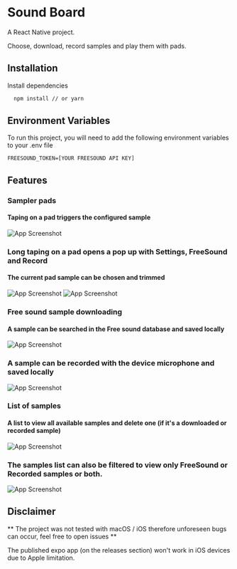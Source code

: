 # Sound Board

A React Native project.

Choose, download, record samples and play them with pads.

## Installation

Install dependencies

```bash
  npm install // or yarn
```

## Environment Variables

To run this project, you will need to add the following environment variables to your .env file

`FREESOUND_TOKEN=[YOUR FREESOUND API KEY]`

## Features

### Sampler pads

#### Taping on a pad triggers the configured sample

![App Screenshot](https://i.ibb.co/VDQb8Fp/Screenshot-54.png)

### Long taping on a pad opens a pop up with Settings, FreeSound and Record

#### The current pad sample can be chosen and trimmed

![App Screenshot](https://i.ibb.co/nMX06Md/Screenshot-55.png)
![App Screenshot](https://i.ibb.co/SxQ1L89/Screenshot-60.png)

### Free sound sample downloading

#### A sample can be searched in the Free sound database and saved locally

![App Screenshot](https://i.ibb.co/jby5chc/Screenshot-56.png)

### A sample can be recorded with the device microphone and saved locally

![App Screenshot](https://i.ibb.co/WftcFWd/Screenshot-57.png)

### List of samples

#### A list to view all available samples and delete one (if it's a downloaded or recorded sample)

![App Screenshot](https://i.ibb.co/mCTnB2t/Screenshot-58.png)

### The samples list can also be filtered to view only FreeSound or Recorded samples or both.

![App Screenshot](https://i.ibb.co/2cYNWdG/Screenshot-59.png)

## Disclaimer

** The project was not tested with macOS / iOS therefore unforeseen bugs can occur, feel free to open issues **

The published expo app (on the releases section) won't work in iOS devices due to Apple limitation.

